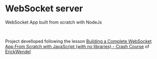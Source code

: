 # WebSocket server

WebSocket App built from scratch with NodeJs

<br>

Project develloped following the lesson [Building a Complete WebSocket App From Scratch with JavaScript (with no libraries) - Crash Course](https://www.youtube.com/watch?v=qFoFKLI3O8w) of [ErickWendel](https://github.com/ErickWendel)
